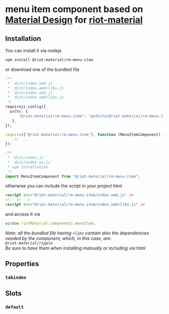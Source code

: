 # menu item component based on [Material Design](https://material.io/components/buttons/) for [riot-material](https://github.com/riot-material/riot-material)
## Installation
You can install it via nodejs
```sh
npm install @riot-material/rm-menu-item
```
or download one of the bundled file
```js
/**
 * `dist/index.amd.js`
 * `dist/index.amd+libs.js`
 * `dist/index.umd.js`
 * `dist/index.umd+libs.js`
 */
requirejs.config({
  paths: {
      "@riot-material/rm-menu-item": "path/to/@riot-material/rm-menu-item",
   },
});

require(['@riot-material/rm-menu-item'], function (MenuItemComponent) {
    // ...
});

/**
 * `dist/index.js`
 * `dist/index.es.js`
 * npm installation
 */
import MenuItemComponent from "@riot-material/rm-menu-item";

```
otherwise you can include the script in your project html
```html
<script src="@riot-material/rm-menu-item/index.umd.js" />
<!-- or -->
<script src="@riot-material/rm-menu-item/index.umd+libs.js" />
```
and access it via
```js
window.riotMaterial.components.menuItem;
```
*Note: all the bundled file having `+libs` contain also the dependencies needed by the component, which, in this case, are:  
`@riot-material/ripple`  
Be sure to have them when installing manually or including via html*
## Properties
### `tabindex`
## Slots
### `default`